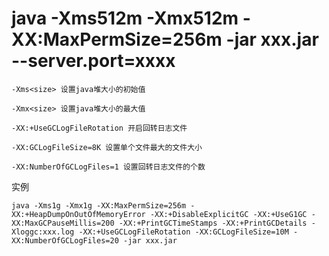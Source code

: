# java -Xms512m -Xmx512m -XX:MaxPermSize=256m -jar xxx.jar --server.port=xxxx
```
-Xms<size> 设置java堆大小的初始值

-Xmx<size> 设置java堆大小的最大值

-XX:+UseGCLogFileRotation 开启回转日志文件

-XX:GCLogFileSize=8K 设置单个文件最大的文件大小

-XX:NumberOfGCLogFiles=1 设置回转日志文件的个数
```

实例
```
java -Xms1g -Xmx1g -XX:MaxPermSize=256m -XX:+HeapDumpOnOutOfMemoryError -XX:+DisableExplicitGC -XX:+UseG1GC -XX:MaxGCPauseMillis=200 -XX:+PrintGCTimeStamps -XX:+PrintGCDetails -Xloggc:xxx.log -XX:+UseGCLogFileRotation -XX:GCLogFileSize=10M -XX:NumberOfGCLogFiles=20 -jar xxx.jar
```
